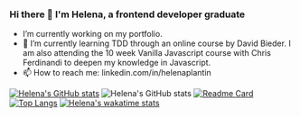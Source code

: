 ### Hi there 👋 I'm Helena, a frontend developer graduate


- I’m currently working on my portfolio.
- 🌱 I’m currently learning TDD through an online course by David Bieder. I am also attending the 10 week Vanilla Javascript course with Chris Ferdinandi to deepen my knowledge in Javascript.
- 📫 How to reach me: linkedin.com/in/helenaplantin


[![Helena's GitHub stats](https://github-readme-stats.vercel.app/api?username=Helena-p)](https://github.com/anuraghazra/github-readme-stats)
![Helena's GitHub stats](https://github-readme-stats.vercel.app/api?username=Helena-p&show_icons=true&theme=gruvbox)
[![Readme Card](https://github-readme-stats.vercel.app/api/pin/?username=Helena-p&repo=github-readme-stats)](https://github.com/Helena-p/github-readme-stats)
[![Top Langs](https://github-readme-stats.vercel.app/api/top-langs/?username=Helena-p&layout=compact)](https://github.com/Helena-p/github-readme-stats)
[![Helena's wakatime stats](https://github-readme-stats.vercel.app/api/wakatime?username=Helena_p)](https://github.com/Helena-p/github-readme-stats)
